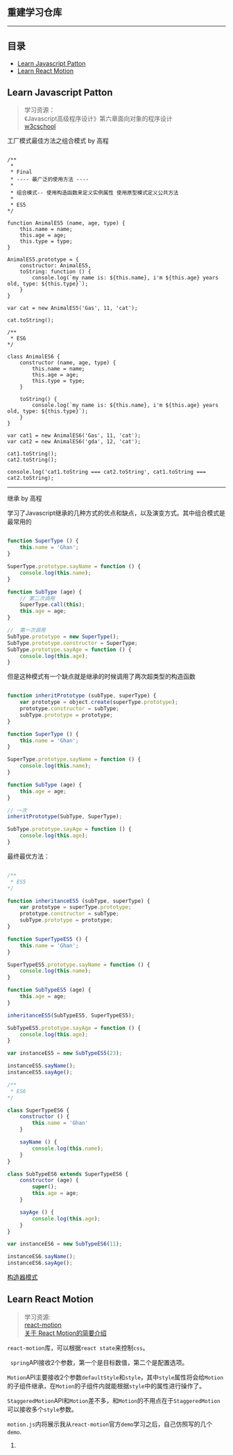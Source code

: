 ## 重建学习仓库

---

## 目录
- [Learn Javascript Patton](#learn-javascript-patton)
- [Learn React Motion](#learn-react-motion)


## Learn Javascript Patton

> 学习资源：<br/>
> 《Javascript高级程序设计》第六章面向对象的程序设计<br/>
> [w3cschool](https://www.w3cschool.cn/zobyhd/467ndozt.html)

工厂模式最佳方法之组合模式 by 高程

```

/**
 * 
 * Final 
 * ---- 最广泛的使用方法 ----
 * 
 * 组合模式-- 使用构造函数来定义实例属性 使用原型模式定义公共方法
 * 
 * ES5
*/

function AnimalES5 (name, age, type) {
    this.name = name;
    this.age = age;    
    this.type = type;
}

AnimalES5.prototype = {
    constructor: AnimalES5,
    toString: function () {
        console.log(`my name is: ${this.name}, i'm ${this.age} years old, type: ${this.type}`);
    }
}

var cat = new AnimalES5('Gas', 11, 'cat');

cat.toString();

/**
 * ES6
*/

class AnimalES6 {
    constructor (name, age, type) {
        this.name = name;
        this.age = age;    
        this.type = type;
    }

    toString() {
        console.log(`my name is: ${this.name}, i'm ${this.age} years old, type: ${this.type}`);
    }
}

var cat1 = new AnimalES6('Gas', 11, 'cat');
var cat2 = new AnimalES6('gda', 12, 'cat');

cat1.toString();
cat2.toString();

console.log('cat1.toString === cat2.toString', cat1.toString === cat2.toString);
```

---

继承 by 高程

学习了Javascript继承的几种方式的优点和缺点，以及演变方式。其中组合模式是最常用的

```javascript

function SuperType () {
    this.name = 'Ghan';
}

SuperType.prototype.sayName = function () {
    console.log(this.name);
}

function SubType (age) {
    // 第二次调用
    SuperType.call(this);
    this.age = age;
}

//  第一次调用
SubType.prototype = new SuperType();
SubType.prototype.constructor = SuperType;
SubType.prototype.sayAge = function () {
    console.log(this.age);
}

```

但是这种模式有一个缺点就是继承的时候调用了两次超类型的构造函数

```javascript

function inheritPrototype (subType, superType) {
    var prototype = object.create(superType.prototype);
    prototype.constructor = subType;
    subType.prototype = prototype;
}

function SuperType () {
    this.name = 'Ghan';
}

SuperType.prototype.sayName = function () {
    console.log(this.name);
}

function SubType (age) {
    this.age = age;
}

// 一次
inheritPrototype(SubType, SuperType);

SubType.prototype.sayAge = function () {
    console.log(this.age);
}

```

最终最优方法：

```javascript

/**
 * ES5
*/

function inheritanceES5 (subType, superType) {
    var prototype = superType.prototype;
    prototype.constructor = subType;
    subType.prototype = prototype;
}

function SuperTypeES5 () {
    this.name = 'Ghan';
}

SuperTypeES5.prototype.sayName = function () {
    console.log(this.name);
}

function SubTypeES5 (age) {
    this.age = age;
}

inheritanceES5(SubTypeES5, SuperTypeES5);

SubTypeES5.prototype.sayAge = function () {
    console.log(this.age);
}

var instanceES5 = new SubTypeES5(23);

instanceES5.sayName();
instanceES5.sayAge();

/**
 * ES6
*/

class SuperTypeES6 {
    constructor () {
        this.name = 'Ghan'
    }

    sayName () {
        console.log(this.name);
    }
}

class SubTypeES6 extends SuperTypeES6 {
    constructor (age) {
        super();
        this.age = age;
    }

    sayAge () {
        console.log(this.age);
    }
}

var instanceES6 = new SubTypeES6(11);

instanceES6.sayName();
instanceES6.sayAge();

```

[构造器模式](https://www.w3cschool.cn/zobyhd/467ndozt.html)

## Learn React Motion

> 学习资源: <br/>
> [react-motion](https://github.com/chenglou/react-motion)<br/>
> [关于 React Motion的简要介绍](https://juejin.im/post/5b48061551882519790c77f3)

``react-motion``库，可以根据``react state``来控制``css``。

`` spring``API接收2个参数，第一个是目标数值，第二个是配置选项。

``Motion``API主要接收2个参数``defaultStyle``和``style``，其中``style``属性将会给``Motion``的子组件继承，在``Motion``的子组件内就能根据``style``中的属性进行操作了。

``StaggeredMotion``API和``Motion``差不多，和``Motion``的不用点在于``StaggeredMotion``可以接收多个``style``参数。

``motion.js``内将展示我从``react-motion``官方``demo``学习之后，自己仿照写的几个``demo``.


1.